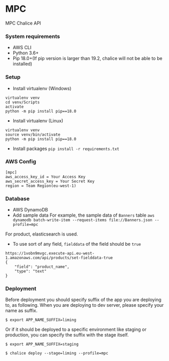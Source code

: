 # MPC
MPC Chalice API

### System requirements
- AWS CLI
- Python 3.6+
- Pip 18.0+(If pip version is larger than 19.2, chalice will not be able to be installed)

### Setup
- Install virtualenv (Windows)
```
virtualenv venv
cd venv/Scripts
activate
python -m pip install pip==18.0
```
- Install virtualenv (Linux)
```
virtualenv venv
source venv/bin/activate
python -m pip install pip==18.0

```
- Install packages  `pip install -r requirements.txt`


### AWS Config
```
[mpc]
aws_access_key_id = Your Access Key
aws_secret_access_key = Your Secret Key
region = Team Region(eu-west-1)
```
### Database
- AWS DynamoDB 
- Add sample data
For example, the sample data of `Banners` table
`aws dynamodb batch-write-item --request-items file://Banners.json --profile=mpc`

For product, elasticsearch is used.
- To use sort of any field, `fielddata` of the field should be `true`
```
https://1vobn9mvgc.execute-api.eu-west-1.amazonaws.com/api/products/set-fielddata-true
{
	"field": "product_name",
	"type": "text"
}
```

### Deployment
Before deployment you should specify suffix of the app you are deploying to, as following.
When you are deploying to dev server, please specify your name as suffix.
```
$ export APP_NAME_SUFFIX=liming
```
Or if it should be deployed to a specific environment like staging or production, you can specify the suffix with the stage itself.
```
$ export APP_NAME_SUFFIX=staging
```


```
$ chalice deploy --stage=liming --profile=mpc
```